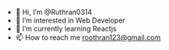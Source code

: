 - 👋 Hi, I’m @Ruthran0314
- 👀 I’m interested in Web Developer
- 🌱 I’m currently learning Reactjs
- 📫 How to reach me roothran123@gmail.com

